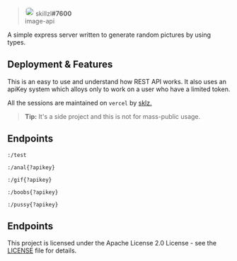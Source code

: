 
> <img  style="border-radius: 200px;"  src="https://japi.rest/discord/v1/user/565960314970177556/avatar?size=512"  width="20"/> skillzl<strong>#7600</strong><br/> image-api

  

A simple express server written to generate random pictures by using types.

## Deployment & Features

This is an easy to use and understand how REST API works. It also uses an apiKey system which alloys only to work on a user who have a limited token.

All the sessions are maintained on  `vercel`  by  [sklz.](https://skillzl.me/)

> **Tip:** It's a side project and this is not for mass-public usage.

## Endpoints

```
:/test

:/anal{?apikey}

:/gif{?apikey}

:/boobs{?apikey}

:/pussy{?apikey}
```

## Endpoints
This project is licensed under the Apache License 2.0 License - see the [LICENSE](https://github.com/skillzl/image-api/blob/main/LICENSE) file for details.